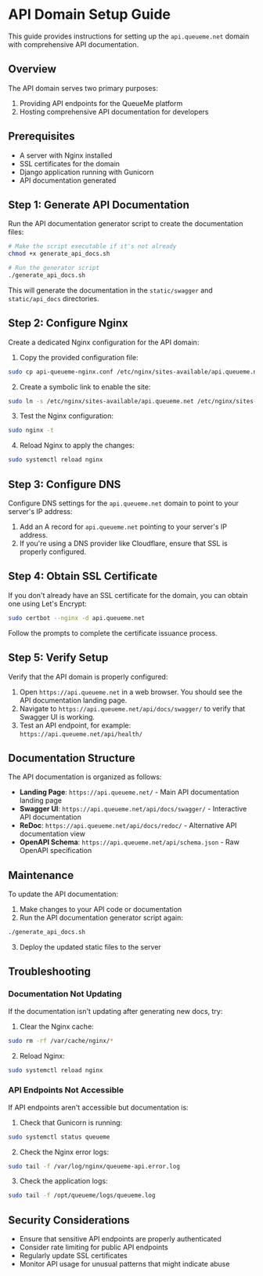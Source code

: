 # API Domain Setup Guide

This guide provides instructions for setting up the `api.queueme.net` domain with comprehensive API documentation.

## Overview

The API domain serves two primary purposes:
1. Providing API endpoints for the QueueMe platform
2. Hosting comprehensive API documentation for developers

## Prerequisites

- A server with Nginx installed
- SSL certificates for the domain
- Django application running with Gunicorn
- API documentation generated

## Step 1: Generate API Documentation

Run the API documentation generator script to create the documentation files:

```bash
# Make the script executable if it's not already
chmod +x generate_api_docs.sh

# Run the generator script
./generate_api_docs.sh
```

This will generate the documentation in the `static/swagger` and `static/api_docs` directories.

## Step 2: Configure Nginx

Create a dedicated Nginx configuration for the API domain:

1. Copy the provided configuration file:

```bash
sudo cp api-queueme-nginx.conf /etc/nginx/sites-available/api.queueme.net
```

2. Create a symbolic link to enable the site:

```bash
sudo ln -s /etc/nginx/sites-available/api.queueme.net /etc/nginx/sites-enabled/
```

3. Test the Nginx configuration:

```bash
sudo nginx -t
```

4. Reload Nginx to apply the changes:

```bash
sudo systemctl reload nginx
```

## Step 3: Configure DNS

Configure DNS settings for the `api.queueme.net` domain to point to your server's IP address:

1. Add an A record for `api.queueme.net` pointing to your server's IP address.
2. If you're using a DNS provider like Cloudflare, ensure that SSL is properly configured.

## Step 4: Obtain SSL Certificate

If you don't already have an SSL certificate for the domain, you can obtain one using Let's Encrypt:

```bash
sudo certbot --nginx -d api.queueme.net
```

Follow the prompts to complete the certificate issuance process.

## Step 5: Verify Setup

Verify that the API domain is properly configured:

1. Open `https://api.queueme.net` in a web browser. You should see the API documentation landing page.
2. Navigate to `https://api.queueme.net/api/docs/swagger/` to verify that Swagger UI is working.
3. Test an API endpoint, for example: `https://api.queueme.net/api/health/`

## Documentation Structure

The API documentation is organized as follows:

- **Landing Page**: `https://api.queueme.net/` - Main API documentation landing page
- **Swagger UI**: `https://api.queueme.net/api/docs/swagger/` - Interactive API documentation
- **ReDoc**: `https://api.queueme.net/api/docs/redoc/` - Alternative API documentation view
- **OpenAPI Schema**: `https://api.queueme.net/api/schema.json` - Raw OpenAPI specification

## Maintenance

To update the API documentation:

1. Make changes to your API code or documentation
2. Run the API documentation generator script again:

```bash
./generate_api_docs.sh
```

3. Deploy the updated static files to the server

## Troubleshooting

### Documentation Not Updating

If the documentation isn't updating after generating new docs, try:

1. Clear the Nginx cache:

```bash
sudo rm -rf /var/cache/nginx/*
```

2. Reload Nginx:

```bash
sudo systemctl reload nginx
```

### API Endpoints Not Accessible

If API endpoints aren't accessible but documentation is:

1. Check that Gunicorn is running:

```bash
sudo systemctl status queueme
```

2. Check the Nginx error logs:

```bash
sudo tail -f /var/log/nginx/queueme-api.error.log
```

3. Check the application logs:

```bash
sudo tail -f /opt/queueme/logs/queueme.log
```

## Security Considerations

- Ensure that sensitive API endpoints are properly authenticated
- Consider rate limiting for public API endpoints
- Regularly update SSL certificates
- Monitor API usage for unusual patterns that might indicate abuse
